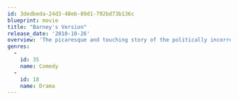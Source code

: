 ```yaml
---
id: 3dedbeda-24d3-48eb-89d1-792bd73b136c
blueprint: movie
title: "Barney's Version"
release_date: '2010-10-26'
overview: 'The picaresque and touching story of the politically incorrect, fully lived life of the impulsive, irascible and fearlessly blunt Barney Panofsky.'
genres:
  -
    id: 35
    name: Comedy
  -
    id: 18
    name: Drama
---
```

